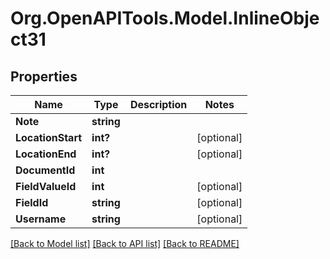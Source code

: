 
# Org.OpenAPITools.Model.InlineObject31

## Properties

Name | Type | Description | Notes
------------ | ------------- | ------------- | -------------
**Note** | **string** |  | 
**LocationStart** | **int?** |  | [optional] 
**LocationEnd** | **int?** |  | [optional] 
**DocumentId** | **int** |  | 
**FieldValueId** | **int** |  | [optional] 
**FieldId** | **string** |  | [optional] 
**Username** | **string** |  | [optional] 

[[Back to Model list]](../README.md#documentation-for-models)
[[Back to API list]](../README.md#documentation-for-api-endpoints)
[[Back to README]](../README.md)

